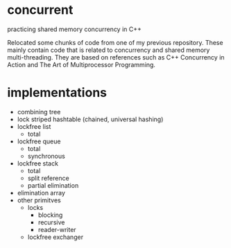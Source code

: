 # concurrent
practicing shared memory concurrency in C++

Relocated some chunks of code from one of my previous repository. These mainly contain code that is related to concurrency and shared memory multi-threading. They are based on references such as C++ Concurrency in Action and The Art of Multiprocessor Programming.

# implementations
  - combining tree
  - lock striped hashtable (chained, universal hashing)
  - lockfree list
    - total
  - lockfree queue
    - total
    - synchronous
  - lockfree stack
    - total
    - split reference
    - partial elimination
  - elimination array
  - other primitves
    - locks
      - blocking
      - recursive
      - reader-writer
    - lockfree exchanger
